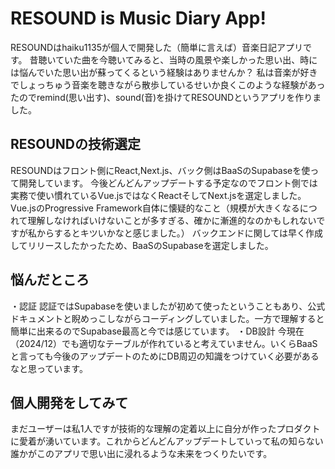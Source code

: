 # RESOUND is Music Diary App!
RESOUNDはhaiku1135が個人で開発した（簡単に言えば）音楽日記アプリです。
昔聴いていた曲を今聴いてみると、当時の風景や楽しかった思い出、時には悩んでいた思い出が蘇ってくるという経験はありませんか？
私は音楽が好きでしょっちゅう音楽を聴きながら散歩しているせいか良くこのような経験があったのでremind(思い出す)、sound(音)を掛けてRESOUNDというアプリを作りました。

## RESOUNDの技術選定
RESOUNDはフロント側にReact,Next.js、バック側はBaaSのSupabaseを使って開発しています。
今後どんどんアップデートする予定なのでフロント側では実務で使い慣れているVue.jsではなくReactそしてNext.jsを選定しました。Vue.jsのProgressive Framework自体に懐疑的なこと（規模が大きくなるにつれて理解しなければいけないことが多すぎる、確かに漸進的なのかもしれないですが私からするとキツいかなと感じました。）
バックエンドに関しては早く作成してリリースしたかったため、BaaSのSupabaseを選定しました。

## 悩んだところ
・認証
  認証ではSupabaseを使いましたが初めて使ったということもあり、公式ドキュメントと睨めっこしながらコーディングしていました。一方で理解すると簡単に出来るのでSupabase最高と今では感じています。
・DB設計
  今現在（2024/12）でも適切なテーブルが作れていると考えていません。いくらBaaSと言っても今後のアップデートのためにDB周辺の知識をつけていく必要があるなと思っています。

## 個人開発をしてみて
まだユーザーは私1人ですが技術的な理解の定着以上に自分が作ったプロダクトに愛着が湧いています。これからどんどんアップデートしていって私の知らない誰かがこのアプリで思い出に浸れるような未来をつくりたいです。

